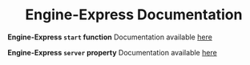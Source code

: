 <h1 align="center">Engine-Express Documentation</h1>

**Engine-Express `start` function** 
Documentation available [here](d)

**Engine-Express `server` property**
Documentation available [here](d)